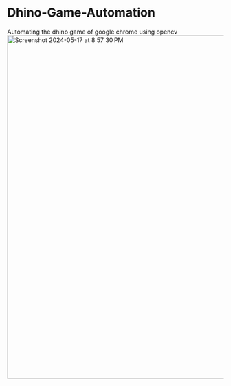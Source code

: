 # Dhino-Game-Automation
Automating the dhino game of google chrome using opencv
<img width="799" alt="Screenshot 2024-05-17 at 8 57 30 PM" src="https://github.com/Dexter135790/Dhino-Game-Automation/assets/98585826/87011406-6a23-42de-a715-eef58022206a">
